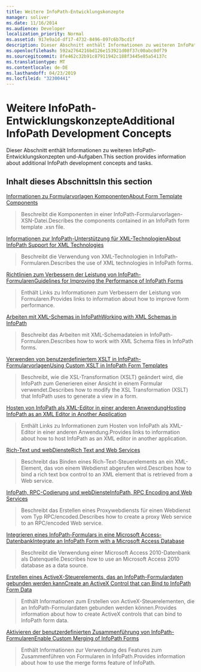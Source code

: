 ```yaml
---
title: Weitere InfoPath-Entwicklungskonzepte
manager: soliver
ms.date: 11/16/2014
ms.audience: Developer
localization_priority: Normal
ms.assetid: 917e9a1d-df17-4732-8496-097c6b7bcd1f
description: Dieser Abschnitt enthält Informationen zu weiteren InfoPath-Entwicklungskonzepten und-Aufgaben.
ms.openlocfilehash: 592a2764216bd126e153921d08f37c00abc0df79
ms.sourcegitcommit: 8fe462c32b91c87911942c188f3445e85a54137c
ms.translationtype: MT
ms.contentlocale: de-DE
ms.lasthandoff: 04/23/2019
ms.locfileid: "32300441"
---
```

# <a name="additional-infopath-development-concepts"></a><span data-ttu-id="9efc8-103">Weitere InfoPath-Entwicklungskonzepte</span><span class="sxs-lookup"><span data-stu-id="9efc8-103">Additional InfoPath Development Concepts</span></span>

<span data-ttu-id="9efc8-104">Dieser Abschnitt enthält Informationen zu weiteren InfoPath-Entwicklungskonzepten und-Aufgaben.</span><span class="sxs-lookup"><span data-stu-id="9efc8-104">This section provides information about additional InfoPath development concepts and tasks.</span></span>
  
## <a name="in-this-section"></a><span data-ttu-id="9efc8-105">Inhalt dieses Abschnitts</span><span class="sxs-lookup"><span data-stu-id="9efc8-105">In this section</span></span>

[<span data-ttu-id="9efc8-106">Informationen zu Formularvorlagen Komponenten</span><span class="sxs-lookup"><span data-stu-id="9efc8-106">About Form Template Components</span></span>](about-form-template-components.md)
  
> <span data-ttu-id="9efc8-107">Beschreibt die Komponenten in einer InfoPath-Formularvorlagen-XSN-Datei.</span><span class="sxs-lookup"><span data-stu-id="9efc8-107">Describes the components contained in an InfoPath form template .xsn file.</span></span>
    
[<span data-ttu-id="9efc8-108">Informationen zur InfoPath-Unterstützung für XML-Technologien</span><span class="sxs-lookup"><span data-stu-id="9efc8-108">About InfoPath Support for XML Technologies</span></span>](about-infopath-support-for-xml-technologies.md)
  
> <span data-ttu-id="9efc8-109">Beschreibt die Verwendung von XML-Technologien in InfoPath-Formularen.</span><span class="sxs-lookup"><span data-stu-id="9efc8-109">Describes the use of XML technologies in InfoPath forms.</span></span>
    
[<span data-ttu-id="9efc8-110">Richtlinien zum Verbessern der Leistung von InfoPath-Formularen</span><span class="sxs-lookup"><span data-stu-id="9efc8-110">Guidelines for Improving the Performance of InfoPath Forms</span></span>](guidelines-for-improving-the-performance-of-infopath-forms.md)
  
> <span data-ttu-id="9efc8-111">Enthält Links zu Informationen zum Verbessern der Leistung von Formularen.</span><span class="sxs-lookup"><span data-stu-id="9efc8-111">Provides links to information about how to improve form performance.</span></span>
    
[<span data-ttu-id="9efc8-112">Arbeiten mit XML-Schemas in InfoPath</span><span class="sxs-lookup"><span data-stu-id="9efc8-112">Working with XML Schemas in InfoPath</span></span>](working-with-xml-schemas-in-infopath.md)
  
> <span data-ttu-id="9efc8-113">Beschreibt das Arbeiten mit XML-Schemadateien in InfoPath-Formularen.</span><span class="sxs-lookup"><span data-stu-id="9efc8-113">Describes how to work with XML Schema files in InfoPath forms.</span></span>
    
[<span data-ttu-id="9efc8-114">Verwenden von benutzerdefiniertem XSLT in InfoPath-Formularvorlagen</span><span class="sxs-lookup"><span data-stu-id="9efc8-114">Using Custom XSLT in InfoPath Form Templates</span></span>](using-custom-xslt-in-infopath-form-templates.md)
  
> <span data-ttu-id="9efc8-115">Beschreibt, wie die XSL-Transformation (XSLT) geändert wird, die InfoPath zum Generieren einer Ansicht in einem Formular verwendet.</span><span class="sxs-lookup"><span data-stu-id="9efc8-115">Describes how to modify the XSL Transformation (XSLT) that InfoPath uses to generate a view in a form.</span></span>
    
[<span data-ttu-id="9efc8-116">Hosten von InfoPath als XML-Editor in einer anderen Anwendung</span><span class="sxs-lookup"><span data-stu-id="9efc8-116">Hosting InfoPath as an XML Editor in Another Application</span></span>](hosting-infopath-as-an-xml-editor-in-another-application.md)
  
> <span data-ttu-id="9efc8-117">Enthält Links zu Informationen zum Hosten von InfoPath als XML-Editor in einer anderen Anwendung.</span><span class="sxs-lookup"><span data-stu-id="9efc8-117">Provides links to information about how to host InfoPath as an XML editor in another application.</span></span>
    
[<span data-ttu-id="9efc8-118">Rich-Text und webDienste</span><span class="sxs-lookup"><span data-stu-id="9efc8-118">Rich Text and Web Services</span></span>](rich-text-and-web-services.md)
  
> <span data-ttu-id="9efc8-119">Beschreibt das Binden eines Rich-Text-Steuerelements an ein XML-Element, das von einem Webdienst abgerufen wird.</span><span class="sxs-lookup"><span data-stu-id="9efc8-119">Describes how to bind a rich text box control to an XML element that is retrieved from a Web service.</span></span>
    
[<span data-ttu-id="9efc8-120">InfoPath, RPC-Codierung und webDienste</span><span class="sxs-lookup"><span data-stu-id="9efc8-120">InfoPath, RPC Encoding and Web Services</span></span>](infopath-rpc-encoding-and-web-services.md)
  
> <span data-ttu-id="9efc8-121">Beschreibt das Erstellen eines Proxywebdiensts für einen Webdienst vom Typ RPC/encoded.</span><span class="sxs-lookup"><span data-stu-id="9efc8-121">Describes how to create a proxy Web service to an RPC/encoded Web service.</span></span>
    
[<span data-ttu-id="9efc8-122">Integrieren eines InfoPath-Formulars in eine Microsoft Access-Datenbank</span><span class="sxs-lookup"><span data-stu-id="9efc8-122">Integrate an InfoPath Form with a Microsoft Access Database</span></span>](integrate-an-infopath-form-with-a-microsoft-access-database.md)
  
> <span data-ttu-id="9efc8-123">Beschreibt die Verwendung einer Microsoft Access 2010-Datenbank als Datenquelle.</span><span class="sxs-lookup"><span data-stu-id="9efc8-123">Describes how to use an Microsoft Access 2010 database as a data source.</span></span>
    
[<span data-ttu-id="9efc8-124">Erstellen eines ActiveX-Steuerelements, das an InfoPath-Formulardaten gebunden werden kann</span><span class="sxs-lookup"><span data-stu-id="9efc8-124">Create an ActiveX Control that can Bind to InfoPath Form Data</span></span>](create-an-activex-control-that-can-bind-to-infopath-form-data.md)
  
> <span data-ttu-id="9efc8-125">Enthält Informationen zum Erstellen von ActiveX-Steuerelementen, die an InfoPath-Formulardaten gebunden werden können.</span><span class="sxs-lookup"><span data-stu-id="9efc8-125">Provides information about how to create ActiveX controls that can bind to InfoPath form data.</span></span>
    
[<span data-ttu-id="9efc8-126">Aktivieren der benutzerdefinierten Zusammenführung von InfoPath-Formularen</span><span class="sxs-lookup"><span data-stu-id="9efc8-126">Enable Custom Merging of InfoPath Forms</span></span>](enable-custom-merging-of-infopath-forms.md)
  
> <span data-ttu-id="9efc8-127">Enthält Informationen zur Verwendung des Features zum Zusammenführen von Formularen in InfoPath.</span><span class="sxs-lookup"><span data-stu-id="9efc8-127">Provides information about how to use the merge forms feature of InfoPath.</span></span>
    

